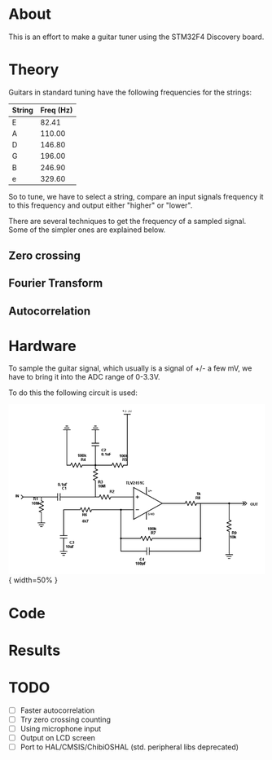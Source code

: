 # About

This is an effort to make a guitar tuner using the STM32F4 Discovery board.

# Theory

Guitars in standard tuning have the following frequencies for the strings:

| String  | Freq (Hz)   |
|---------|-------------|
| E       | 82.41       |
| A       | 110.00      |
| D       | 146.80      |
| G       | 196.00      |
| B       | 246.90      |
| e       | 329.60      |

So to tune, we have to select a string, compare an input signals frequency it to this frequency and output either "higher" or "lower".

There are several techniques to get the frequency of a sampled signal. Some of the simpler ones are explained below.

## Zero crossing

## Fourier Transform

## Autocorrelation

# Hardware
To sample the guitar signal, which usually is a signal of +/- a few mV, we have to bring it into the ADC range of 0-3.3V.

To do this the following circuit is used:

![Circuit](hw/circuit.png?raw=true "Circuit"){ width=50% }

# Code

# Results

# TODO

- [ ] Faster autocorrelation
- [ ] Try zero crossing counting
- [ ] Using microphone input
- [ ] Output on LCD screen
- [ ] Port to HAL/CMSIS/ChibiOSHAL (std. peripheral libs deprecated)
